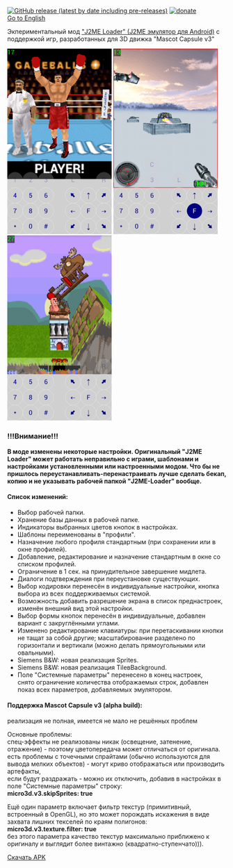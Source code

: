 [![GitHub release (latest by date including pre-releases)](https://img.shields.io/github/v/release/woesss/JL-Mod?include_prereleases&style=plastic)](https://github.com/woesss/JL-Mod/releases)
[![donate](https://img.shields.io/badge/donate-PayPal-%234D8A99?style=plastic)](https://www.paypal.me/j2meforever)  
[Go to English](README.md)  

Экпериментальный мод ["J2ME Loader" (J2ME эмулятор для Android)](https://github.com/nikita36078/J2ME-Loader) с поддержкой игр, разработанных для 3D движка "Mascot Capsule v3"

<img src="screenshots/screen01.png" width="240"> <img src="screenshots/screen02.png" width="240"> <img src="screenshots/screen03.png" width="240">

### **!!!Внимание!!!**
**В моде изменены некоторые настройки. Оригинальный "J2ME Loader" может работать неправильно с играми, шаблонами и настройками установленными или настроенными модом. Что бы не пришлось переустанавливать-перенастраивать лучше сделать бекап, копию и не указывать рабочей папкой "J2ME-Loader" вообще.**  

#### **Список изменений:**  

- Выбор рабочей папки. 
- Хранение базы данных в рабочей папке.
- Индикаторы выбранных цветов кнопок в настройках.
- Шаблоны переименованы в "профили".
- Назначение любого профиля стандартным (при сохранении или в окне профилей).
- Добавление, редактирование и назначение стандартным в окне со списком профилей.
- Ограничение в 1 сек. на принудительное завершение мидлета.
- Диалоги подтверждения при переустановке существующих.
- Выбор кодировки перенесён в индивидуальные настройки, кнопка выбора из всех поддерживаемых системой.
- Возможность добавить разрешение экрана в список преднастроек, изменён внешний вид этой настройки.
- Выбор формы кнопок перенесён в индивидуальные, добавлен вариант с закруглёнными углами.
- Изменено редактирование клавиатуры:
  при перетаскивании кнопки не тащат за собой другие;
  масштабирование разделено по горизонтали и вертикали (можно делать прямоугольными или овальными).
- Siemens B&W: новая реализация Sprites.
- Siemens B&W: новая реализация TileвBackground.
- Поле "Системные параметры" перенесено в конец настроек,  
  снято ограничение количества отображаемых строк,
  добавлен показ всех параметров, добавляемых эмулятором.

#### **Поддержка Mascot Capsule v3 (alpha build):**  
  реализация не полная, имеется не мало не решённых проблем  

Основные проблемы:  
  спец-эффекты не реализованы никак (освещение, затенение, отражение) - поэтому цветопередача может отличаться от оригинала.  
  есть проблемы с точечными спрайтами (обычно используются для вывода мелких объектов) - могут криво отображаться или производить артефакты,  
  если будут раздражать - можно их отключить, добавив в настройках в поле "Системные параметры" строку:  
  **micro3d.v3.skipSprites: true** 

 Ещё один параметр включает фильтр текстур (примитивный, встроенный в OpenGL), но это может порождать искажения в виде захвата лишних текселей по краям полигонов:  
 **micro3d.v3.texture.filter: true**  
 без этого параметра качество текстур максимально приближено к оригиналу и выглядит более винтажно (квадратно-ступенчато))).  
 
 [Скачать APK](https://github.com/woesss/J2ME-Loader-Mod/releases)
